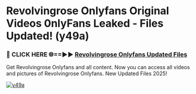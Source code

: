 # Revolvingrose Onlyfans Original Videos 0nlyFans Leaked - Files Updated! (y49a)

<h3>🔴 CLICK HERE 🌐==►► <a href="https://tinyurl.com/3hn5wdd3" rel="nofollow">Revolvingrose Onlyfans Updated Files</a></h3>

Get Revolvingrose Onlyfans and all content. Now you can access all videos and pictures of Revolvingrose Onlyfans. New Updated Files 2025!

[![y49a](https://i.imgur.com/4HnBqBT.gif)](https://tinyurl.com/3hn5wdd3)
